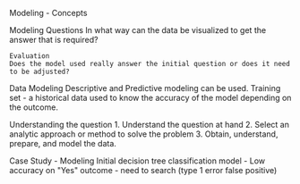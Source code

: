 Modeling - Concepts


Modeling Questions
    In what way can the data be visualized to get the answer that is required?
    
    Evaluation
    Does the model used really answer the initial question or does it need to be adjusted?

Data Modeling 
    Descriptive and Predictive modeling can be used.
    Training set - a historical data used to know the accuracy of the model depending on the outcome.

Understanding the question 
    1. Understand the question at hand
    2. Select an analytic approach or method to solve the problem
    3. Obtain, understand, prepare, and model the data.

Case Study - Modeling 
    Initial decision tree classification model
        - Low accuracy on "Yes" outcome
        - need to search (type 1 error false positive)